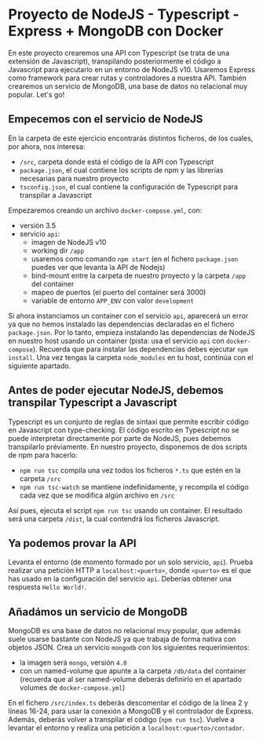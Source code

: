 # Proyecto de NodeJS - Typescript - Express + MongoDB con Docker
En este proyecto crearemos una API con Typescript (se trata de una extensión de Javascript), transpilando posteriormente el código a Javascript para ejecutarlo en un entorno de NodeJS v10. Usaremos Express como framework para crear rutas y controladores a nuestra API. También crearemos un servicio de MongoDB, una base de datos no relacional muy popular. Let's go!

## Empecemos con el servicio de NodeJS
En la carpeta de este ejercicio encontrarás distintos ficheros, de los cuales, por ahora, nos interesa:

- `/src`, carpeta donde está el código de la API con Typescript
- `package.json`, el cual contiene los scripts de npm y las librerías necesarias para nuestro proyecto
- `tsconfig.json`, el cual contiene la configuración de Typescript para transpilar a Javascript

Empezaremos creando un archivo `docker-compose.yml`, con:
- versión 3.5
- servicio `api`:
    - imagen de NodeJS v10
    - working dir `/app`
    - usaremos como comando `npm start` (en el fichero `package.json` puedes ver que levanta la API de Nodejs)
    - bind-mount entre la carpeta de nuestro proyecto y la carpeta `/app` del container
    - mapeo de puertos (el puerto del container será 3000)
    - variable de entorno `APP_ENV` con valor `development`

Si ahora instanciamos un container con el servicio `api`, aparecerá un error ya que no hemos instalado las dependencias declaradas en el fichero `package.json`. Por lo tanto, empieza instalando las dependencias de NodeJS en nuestro host usando un container (pista: usa el servicio `api` con `docker-compose`). Recuerda que para instalar las dependencias debes ejecutar `npm install`. Una vez tengas la carpeta `node_modules` en tu host, continúa con el siguiente apartado.

## Antes de poder ejecutar NodeJS, debemos transpilar Typescript a Javascript
Typescript es un conjunto de reglas de sintaxi que permite escribir código en Javascript con type-checking. El código escrito en Typescript no se puede interpretar directamente por parte de NodeJS, pues debemos transpilarlo préviamente. En nuestro proyecto, disponemos de dos scripts de npm para hacerlo:
- `npm run tsc` compila una vez todos los ficheros `*.ts` que estén en la carpeta `/src`
- `npm run tsc-watch` se mantiene indefinidamente, y recompila el código cada vez que se modifica algún archivo en `/src`

Así pues, ejecuta el script `npm run tsc` usando un container. El resultado será una carpeta `/dist`, la cual contendrá los ficheros Javascript.

## Ya podemos provar la API
Levanta el entorno (de momento formado por un solo servicio, `api`). Prueba realizar una petición HTTP a `localhost:<puerto>`, donde `<puerto>` es el que has usado en la configuración del servicio `api`. Deberías obtener una respuesta `Hello World!`.

## Añadámos un servicio de MongoDB
MongoDB es una base de datos no relacional muy popular, que además suele usarse bastante con NodeJS ya que trabaja de forma nativa con objetos JSON. Crea un servicio `mongodb` con los siguientes requerimientos:
- la imagen será `mongo`, versión `4.0`
- con un named-volume que apunte a la carpeta `/db/data` del container (recuerda que al ser named-volume deberás definirlo en el apartado volumes de `docker-compose.yml`)

En el fichero `/src/index.ts` deberás descomentar el código de la línea 2 y líneas 16-24, para usar la conexión a MongoDB y el controlador de Express. Además, deberás volver a transpilar el código (`npm run tsc`). Vuelve a levantar el entorno y realiza una petición a `localhost:<puerto>/contador`.
